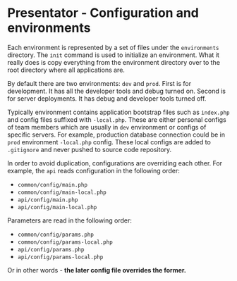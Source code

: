 Presentator - Configuration and environments
======================================================================

Each environment is represented by a set of files under the `environments` directory.
The `init` command is used to initialize an environment. What it really does is copy everything from the environment directory over to the root directory where all applications are.

By default there are two environments: `dev` and `prod`. First is for development. It has all the developer tools
and debug turned on. Second is for server deployments. It has debug and developer tools turned off.

Typically environment contains application bootstrap files such as `index.php` and config files suffixed with `-local.php`.
These are either personal configs of team members which are usually in `dev` environment or configs of specific servers.
For example, production database connection could be in `prod` environment `-local.php` config. These local configs are added to `.gitignore` and never pushed to source code repository.

In order to avoid duplication, configurations are overriding each other. For example, the `api` reads configuration in the following order:

- `common/config/main.php`
- `common/config/main-local.php`
- `api/config/main.php`
- `api/config/main-local.php`

Parameters are read in the following order:

- `common/config/params.php`
- `common/config/params-local.php`
- `api/config/params.php`
- `api/config/params-local.php`

Or in other words - **the later config file overrides the former.**


